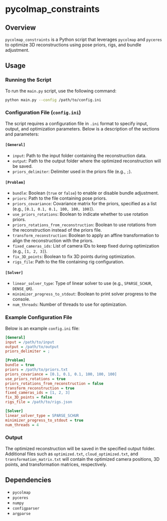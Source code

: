 # pycolmap_constraints

## Overview
`pycolmap_constraints` is a Python script that leverages `pycolmap` and `pyceres` to optimize 3D reconstructions using pose priors, rigs, and bundle adjustment.

## Usage

### Running the Script
To run the `main.py` script, use the following command:
```bash
python main.py --config /path/to/config.ini
```

### Configuration File (`config.ini`)
The script requires a configuration file in `.ini` format to specify input, output, and optimization parameters. Below is a description of the sections and parameters:

#### `[General]`
- `input`: Path to the input folder containing the reconstruction data.
- `output`: Path to the output folder where the optimized reconstruction will be saved.
- `priors_delimiter`: Delimiter used in the priors file (e.g., `;`).

#### `[Problem]`
- `bundle`: Boolean (`true` or `false`) to enable or disable bundle adjustment.
- `priors`: Path to the file containing pose priors.
- `priors_covariance`: Covariance matrix for the priors, specified as a list (e.g., `[0.1, 0.1, 0.1, 100, 100, 100]`).
- `use_priors_rotations`: Boolean to indicate whether to use rotation priors.
- `priors_rotations_from_reconstruction`: Boolean to use rotations from the reconstruction instead of the priors file.
- `transform_reconstruction`: Boolean to apply an affine transformation to align the reconstruction with the priors.
- `fixed_cameras_ids`: List of camera IDs to keep fixed during optimization (e.g., `[1, 2, 3]`).
- `fix_3D_points`: Boolean to fix 3D points during optimization.
- `rigs_file`: Path to the file containing rig configuration.

#### `[Solver]`
- `linear_solver_type`: Type of linear solver to use (e.g., `SPARSE_SCHUR`, `DENSE_QR`).
- `minimizer_progress_to_stdout`: Boolean to print solver progress to the console.
- `num_threads`: Number of threads to use for optimization.

### Example Configuration File
Below is an example `config.ini` file:
```ini
[General]
input = /path/to/input
output = /path/to/output
priors_delimiter = ;

[Problem]
bundle = true
priors = /path/to/priors.txt
priors_covariance = [0.1, 0.1, 0.1, 100, 100, 100]
use_priors_rotations = true
priors_rotations_from_reconstruction = false
transform_reconstruction = true
fixed_cameras_ids = [1, 2, 3]
fix_3D_points = false
rigs_file = /path/to/rigs.json

[Solver]
linear_solver_type = SPARSE_SCHUR
minimizer_progress_to_stdout = true
num_threads = 4
```

### Output
The optimized reconstruction will be saved in the specified output folder. Additional files such as `optimized.txt`, `cloud_optimized.txt`, and `transformation_matrix.txt` will contain the optimized camera positions, 3D points, and transformation matrices, respectively.

## Dependencies
- `pycolmap`
- `pyceres`
- `numpy`
- `configparser`
- `argparse`
